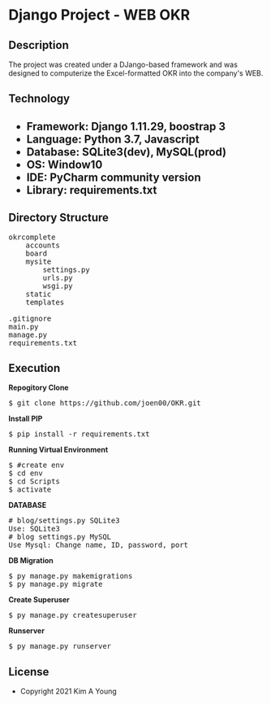 <h1>Django Project - WEB OKR</h1>

<h2>Description</h2>
The project was created under a DJango-based framework and was designed to computerize the Excel-formatted OKR into the company's WEB.
<h2>Technology<h2>
<ul>
  <li>Framework: Django 1.11.29, boostrap 3
  <li>Language: Python 3.7, Javascript
  <li>Database: SQLite3(dev), MySQL(prod)
  <li>OS: Window10
  <li>IDE: PyCharm community version
  <li>Library: requirements.txt
</ul>
 <h2>Directory Structure</h2>
<pre>
okrcomplete
    accounts
    board
    mysite
        settings.py
        urls.py
        wsgi.py
    static
    templates <br>
.gitignore
main.py
manage.py
requirements.txt
</pre>
<h2>Execution</h2>
<b font-size:30px>Repogitory Clone</b>
<pre>
$ git clone https://github.com/joen00/OKR.git
</pre>
<b font-size:30px>Install PIP</b>
<pre>
$ pip install -r requirements.txt
</pre>
<b font-size:30px>Running Virtual Environment</b>
<pre>
$ #create env
$ cd env
$ cd Scripts
$ activate
</pre>
<b font-size:30px>DATABASE</b>
<pre>
# blog/settings.py SQLite3
Use: SQLite3
# blog settings.py MySQL
Use Mysql: Change name, ID, password, port
</pre>
<b font-size:30px>DB Migration</b>
<pre>
$ py manage.py makemigrations
$ py manage.py migrate
</pre>
<b font-size:30px>Create Superuser</b>
<pre>
$ py manage.py createsuperuser
</pre>
<b font-size:30px>Runserver</b>
<pre>
$ py manage.py runserver
</pre>
<h2>License</h2>
<ul>
  <li>Copyright 2021 Kim A Young
</ul>
